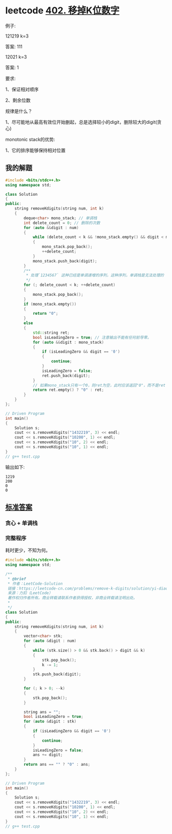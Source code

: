 # leetcode [402. 移掉K位数字](https://leetcode-cn.com/problems/remove-k-digits/)



例子:

121219 k=3

答案: 111



12021 k=3

答案: 1



要求: 

1、保证相对顺序

2、剩余位数



规律是什么？

1、尽可能地从最高有效位开始删起，总是选择较小的digit，删除较大的digit(贪心)

monotonic stack的优势:

1、它的排序能够保持相对位置



## 我的解题

```C++
#include <bits/stdc++.h>
using namespace std;

class Solution
{
public:
	string removeKdigits(string num, int k)
	{
		deque<char> mono_stack; // 单调栈
		int delete_count = 0; // 删除的次数
		for (auto &&digit : num)
		{
			while (delete_count < k && !mono_stack.empty() && digit < mono_stack.back())
			{
				mono_stack.pop_back();
				++delete_count;
			}
			mono_stack.push_back(digit);
		}
		/**
		 * 处理`1234567` 这种已经是单调递增的序列，这种序列，单调栈是无法处理的
		 */
		for (; delete_count < k; ++delete_count)
		{
			mono_stack.pop_back();
		}
		if (mono_stack.empty())
		{
			return "0";
		}
		else
		{
			std::string ret;
			bool isLeadingZero = true; // 注意输出不能有任何前导零。
			for (auto &&digit : mono_stack)
			{
				if (isLeadingZero && digit == '0')
				{
					continue;
				}
				isLeadingZero = false;
				ret.push_back(digit);
			}
			// 如果mono_stack只有一个0，则ret为空，此时应该返回"0"，而不是ret
			return ret.empty() ? "0" : ret;
		}
	}
};

// Driven Program
int main()
{
	Solution s;
	cout << s.removeKdigits("1432219", 3) << endl;
	cout << s.removeKdigits("10200", 1) << endl;
	cout << s.removeKdigits("10", 2) << endl;
	cout << s.removeKdigits("10", 1) << endl;
}
// g++ test.cpp

```



输出如下:

```
1219
200
0
0
```





## [标准答案](https://leetcode-cn.com/problems/remove-k-digits/solution/yi-diao-kwei-shu-zi-by-leetcode-solution/)

### 贪心 + 单调栈



### 完整程序

耗时更少，不知为何。

```C++
#include <bits/stdc++.h>
using namespace std;

/**
 * @brief
 * 作者：LeetCode-Solution
 链接：https://leetcode-cn.com/problems/remove-k-digits/solution/yi-diao-kwei-shu-zi-by-leetcode-solution/
 来源：力扣（LeetCode）
 著作权归作者所有。商业转载请联系作者获得授权，非商业转载请注明出处。
 *
 */
class Solution
{
public:
	string removeKdigits(string num, int k)
	{
		vector<char> stk;
		for (auto &digit : num)
		{
			while (stk.size() > 0 && stk.back() > digit && k)
			{
				stk.pop_back();
				k -= 1;
			}
			stk.push_back(digit);
		}

		for (; k > 0; --k)
		{
			stk.pop_back();
		}

		string ans = "";
		bool isLeadingZero = true;
		for (auto &digit : stk)
		{
			if (isLeadingZero && digit == '0')
			{
				continue;
			}
			isLeadingZero = false;
			ans += digit;
		}
		return ans == "" ? "0" : ans;
	}
};

// Driven Program
int main()
{
	Solution s;
	cout << s.removeKdigits("1432219", 3) << endl;
	cout << s.removeKdigits("10200", 1) << endl;
	cout << s.removeKdigits("10", 2) << endl;
	cout << s.removeKdigits("10", 1) << endl;
}
// g++ test.cpp

```

